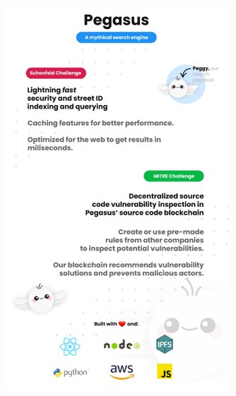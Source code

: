![Pegasus Bio](https://raw.githubusercontent.com/maufcost/shellhacks2022/master/public/devpost%20graphics/devpost-graphics.png?token=GHSAT0AAAAAABYTYHNIVLZNQ3T7552B6JJQYY57MYQ)
